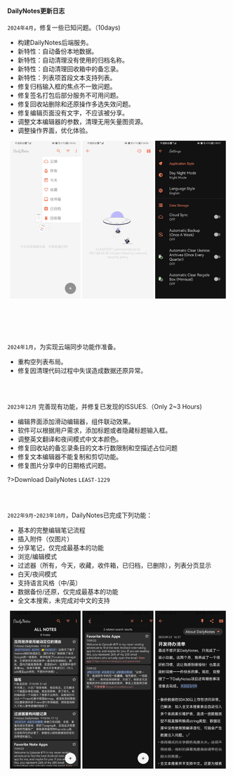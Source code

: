 #### DailyNotes更新日志

`2024年4月`，修复一些已知问题。（10days)

- 构建DailyNotes后端服务。
- 新特性：自动备份本地数据。
- 新特性：自动清理没有使用的归档名称。
- 新特性：自动清理回收箱中的备忘录。
- 新特性：列表项首段文本支持列表。
- 修复归档输入框的焦点不一致问题。
- 修复签名打包后部分服务不可用问题。
- 修复回收站删除和还原操作多选失效问题。
- 修复编辑页面没有文字，不应该被分享。
- 调整文本编辑器的参数，清理无用矢量图资源。
- 调整操作界面，优化体验。



<div><center><img src="Articles/20231126/Screenshot_20240410_080620.jpg" width="32%">
    <img src="Articles/20231126/Screenshot_20240410_080613.jpg" width="32%">
    <img src="Articles/20231126/Screenshot_20240410_080701.jpg" width="32%"></center></div></br></br>

</br></br>

`2024年1月`，为实现云端同步功能作准备。

- 重构空列表布局。
- 修复因清理代码过程中失误造成数据还原异常。

</br></br>

`2023年12月` 完善现有功能，并修复已发现的ISSUES.（Only 2~3 Hours)

- 编辑界面添加滑动编辑器，组件联动效果。
- 软件可以根据用户需求，添加标题或者隐藏标题输入框。
- 调整英文翻译和夜间模式中文本颜色。
- 修复回收站的备忘录条目的文本行数限制和空描述占位问题
- 修复文本编辑器不能复制和剪切功能。
- 修复图片分享中的日期格式问题。

?><a title="Download" style="text-decoration: none;" download="app-release-1229.apk" href="/bio/download/app-release-1229.apk">Download DailyNotes `LEAST-1229`</a>

</br></br>

`2022年9月`-`2023年10月`，DailyNotes已完成下列功能：

- 基本的完整编辑笔记流程
- 插入附件（仅图片）
- 分享笔记，仅完成最基本的功能
- 浏览/编辑模式
- 过滤器（所有，今天，收藏，收件箱，已归档，已删除），列表分页显示
- 白天/夜间模式
- 支持语言风格（中/英）
- 数据备份/还原，仅完成最基本的功能
- 全文本搜索，未完成对中文的支持

<div><center><img src="Articles/20231126/Screenshot_20231008_161344.jpg" width="32%">
    <img src="Articles/20231126/Screenshot_20231004_125648.jpg" width="32%">
    <img src="Articles/20231126/Screenshot_20231004_125157.jpg" width="32%"></center></div></br></br>